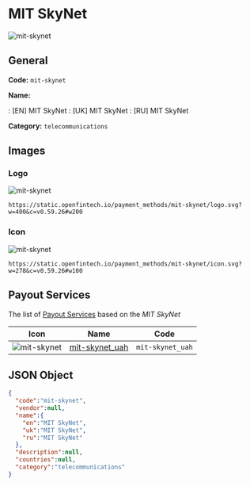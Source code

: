 
# MIT SkyNet 
![mit-skynet](https://static.openfintech.io/payment_methods/mit-skynet/logo.svg?w=400&c=v0.59.26#w200)  

## General 
**Code:** `mit-skynet` 
 
**Name:** 
 
:	[EN] MIT SkyNet 
:	[UK] MIT SkyNet 
:	[RU] MIT SkyNet 
 
**Category:** `telecommunications` 
 

## Images 

### Logo 
![mit-skynet](https://static.openfintech.io/payment_methods/mit-skynet/logo.svg?w=400&c=v0.59.26#w200)  

```
https://static.openfintech.io/payment_methods/mit-skynet/logo.svg?w=400&c=v0.59.26#w200
```  

### Icon 
![mit-skynet](https://static.openfintech.io/payment_methods/mit-skynet/icon.svg?w=278&c=v0.59.26#w100)  

```
https://static.openfintech.io/payment_methods/mit-skynet/icon.svg?w=278&c=v0.59.26#w100
```  

## Payout Services 
 
The list of [Payout Services](/payout-services/) based on the _MIT SkyNet_ 

|Icon|Name|Code| 
|:---:|:---:|:---:| 
|![mit-skynet](https://static.openfintech.io/payout_methods/mit-skynet/icon.png?w=278&c=v0.59.26#w40) |[mit-skynet_uah](/payout-services/mit-skynet_uah/)|`mit-skynet_uah`| 
 

## JSON Object 

```json
{
  "code":"mit-skynet",
  "vendor":null,
  "name":{
    "en":"MIT SkyNet",
    "uk":"MIT SkyNet",
    "ru":"MIT SkyNet"
  },
  "description":null,
  "countries":null,
  "category":"telecommunications"
}
```  
